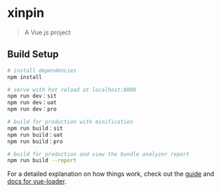 # xinpin

> A Vue.js project

## Build Setup

``` bash
# install dependencies
npm install

# serve with hot reload at localhost:8080
npm run dev：sit
npm run dev：uat
npm run dev：pro

# build for production with minification
npm run build：sit
npm run build：uat
npm run build：pro

# build for production and view the bundle analyzer report
npm run build --report
```

For a detailed explanation on how things work, check out the [guide](http://vuejs-templates.github.io/webpack/) and [docs for vue-loader](http://vuejs.github.io/vue-loader).
